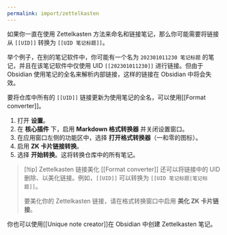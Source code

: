```yaml
---
permalink: import/zettelkasten
---
```


如果你一直在使用 Zettelkasten 方法来命名和链接笔记，那么你可能需要将链接从 `[[UID]]` 转换为 `[[UID 笔记标题]]`。

举个例子，在别的笔记软件中，你可能有一个名为 `202301011230 笔记标题` 的笔记，并且在该笔记软件中仅使用 UID `[[202301011230]]` 进行链接。但由于 Obsidian 使用笔记的全名来解析内部链接，这样的链接在 Obsidian 中将会失效。

要将仓库中所有的 `[[UID]]` 链接更新为使用笔记的全名，可以使用[[Format converter]]。

1. 打开 **设置**。
2. 在 **核心插件** 下，启用 **Markdown 格式转换器** 并关闭设置窗口。
3. 在应用窗口左侧的功能区中，选择 **打开格式转换器**（一和零的图标）。
4. 启用 **ZK 卡片链接转换**。
5. 选择 **开始转换**。这将转换仓库中的所有笔记。

> [!tip] Zettelkasten 链接美化
> [[Format converter]] 还可以将链接中的 UID 删除、以美化链接。例如，`[[UID]]` 可以转换为 `[[UID 笔记标题|笔记标题]]`。
>
> 要美化你的 Zettelkasten 链接，请在格式转换窗口中启用 **美化 ZK 卡片链接**。

你也可以使用[[Unique note creator]]在 Obsidian 中创建 Zettelkasten 笔记。